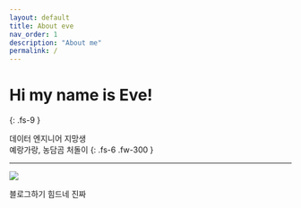 ```yaml
---
layout: default
title: About eve
nav_order: 1
description: "About me"
permalink: /
---
```


# Hi my name is Eve! 
{: .fs-9 }

데이터 엔지니어 지망생<br>
예랑가랑, 농담곰 처돌이
{: .fs-6 .fw-300 }

---

![](../../assets/images/lifeishard.jpg)

블로그하기 힘드네 진짜 